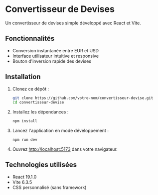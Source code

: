 # Convertisseur de Devises

Un convertisseur de devises simple développé avec React et Vite.

## Fonctionnalités

- Conversion instantanée entre EUR et USD
- Interface utilisateur intuitive et responsive
- Bouton d'inversion rapide des devises

## Installation

1. Clonez ce dépôt :
   ```bash
   git clone https://github.com/votre-nom/convertisseur-devise.git
   cd convertisseur-devise
   ```

2. Installez les dépendances :
   ```bash
   npm install
   ```

3. Lancez l'application en mode développement :
   ```bash
   npm run dev
   ```
   
4. Ouvrez [http://localhost:5173](http://localhost:5173) dans votre navigateur.

## Technologies utilisées

- React 19.1.0
- Vite 6.3.5
- CSS personnalisé (sans framework)

